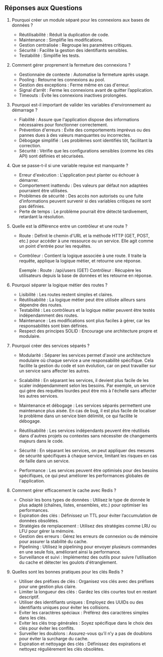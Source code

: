 ## Réponses aux Questions
1. Pourquoi créer un module séparé pour les connexions aux bases de données ?

   - Réutilisabilité : Réduit la duplication de code.
   - Maintenance : Simplifie les modifications.
   - Gestion centralisée : Regroupe les paramètres critiques.
   - Sécurité : Facilite la gestion des identifiants sensibles.
   - Testabilité : Simplifie les tests.


2. Comment gérer proprement la fermeture des connexions ?

   - Gestionnaire de contexte : Automatise la fermeture après usage.
   - Pooling : Retourne les connexions au pool.
   - Gestion des exceptions : Ferme même en cas d'erreur.
   - Signal d’arrêt : Ferme les connexions avant de quitter l’application.
   - Timeouts : Évite les connexions inactives prolongées.
   

3. Pourquoi est-il important de valider les variables d'environnement au démarrage ?

   - Fiabilité : Assure que l'application dispose des informations nécessaires pour fonctionner correctement.
   - Prévention d'erreurs : Évite des comportements imprévus ou des pannes dues à des valeurs manquantes ou incorrectes.
   - Débogage simplifié : Les problèmes sont identifiés tôt, facilitant la correction.
   - Sécurité : Vérifie que les configurations sensibles (comme les clés API) sont définies et sécurisées.


4. Que se passe-t-il si une variable requise est manquante ?

   - Erreur d'exécution : L'application peut planter ou échouer à démarrer.
   - Comportement inattendu : Des valeurs par défaut non adaptées pourraient être utilisées.
   - Problèmes de sécurité : Des accès non autorisés ou une fuite d’informations peuvent survenir si des variables critiques ne sont pas définies.
   - Perte de temps : Le problème pourrait être détecté tardivement, retardant la résolution.


5. Quelle est la différence entre un contrôleur et une route ?

   - Route : Définit le chemin d'URL et la méthode HTTP (GET, POST, etc.) pour accéder à une ressource ou un service. Elle agit comme un point d'entrée pour les requêtes.
   - Contrôleur : Contient la logique associée à une route. Il traite la requête, applique la logique métier, et retourne une réponse.

      Exemple :
         Route : /api/users (GET)
         Contrôleur : Récupère les utilisateurs depuis la base de données et les retourne en réponse.


6. Pourquoi séparer la logique métier des routes ?

   - Lisibilité : Les routes restent simples et claires.
   - Réutilisabilité : La logique métier peut être utilisée ailleurs sans dépendre des routes.
   - Testabilité : Les contrôleurs et la logique métier peuvent être testés indépendamment des routes.
   - Maintenance : Les modifications sont plus faciles à gérer, car les responsabilités sont bien définies.
   - Respect des principes SOLID : Encourage une architecture propre et modulaire.


7. Pourquoi créer des services séparés ?

   - Modularité : Séparer les services permet d'avoir une architecture modulaire où chaque service a une responsabilité spécifique. Cela facilite la gestion du code et son évolution, car on peut travailler sur un service sans affecter les autres.

   - Scalabilité : En séparant les services, il devient plus facile de les scaler indépendamment selon les besoins. Par exemple, un service qui gère des requêtes lourdes peut être mis à l'échelle sans affecter les autres services.

   - Maintenance et débogage : Les services séparés permettent une maintenance plus aisée. En cas de bug, il est plus facile de localiser le problème dans un service bien délimité, ce qui facilite le débogage.

   - Réutilisabilité : Les services indépendants peuvent être réutilisés dans d'autres projets ou contextes sans nécessiter de changements majeurs dans le code.

   - Sécurité : En séparant les services, on peut appliquer des mesures de sécurité spécifiques à chaque service, limitant les risques en cas de faille dans un service.

   - Performance : Les services peuvent être optimisés pour des besoins spécifiques, ce qui peut améliorer les performances globales de l'application.


8. Comment gérer efficacement le cache avec Redis ?

   - Choisir les bons types de données : Utilisez le type de donnée le plus adapté (chaînes, listes, ensembles, etc.) pour optimiser les performances.
   - Expiration des clés : Définissez un TTL pour éviter l’accumulation de données obsolètes.
   - Stratégies de remplacement : Utilisez des stratégies comme LRU ou LFU pour gérer la mémoire.
   - Gestion des erreurs : Gérez les erreurs de connexion ou de mémoire pour assurer la stabilité du cache.
   - Pipelining : Utilisez le pipelining pour envoyer plusieurs commandes en une seule fois, améliorant ainsi la performance.
   - Surveillance et suivi : Implémentez des outils pour suivre l’utilisation du cache et détecter les goulots d'étranglement.


9. Quelles sont les bonnes pratiques pour les clés Redis ?

   - Utiliser des préfixes de clés : Organisez vos clés avec des préfixes pour une gestion plus claire.
   - Limiter la longueur des clés : Gardez les clés courtes tout en restant descriptif.
   - Utiliser des identifiants uniques : Employez des UUIDs ou des identifiants uniques pour éviter les collisions.
   - Eviter les caractères spéciaux : Préférez des caractères simples dans les clés.
   - Eviter les clés trop générales : Soyez spécifique dans le choix des clés pour éviter les conflits.
   - Surveiller les doublons : Assurez-vous qu’il n’y a pas de doublons pour éviter la surcharge du cache.
   - Expiration et nettoyage des clés : Définissez des expirations et nettoyez régulièrement les clés obsolètes.